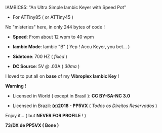 IAMBIC85: "An Ultra Simple Iambic Keyer with Speed Pot"

* For ATTiny85 ( or ATTiny45 )

No "misteries" here, in only 244 bytes of code !

* **Speed**: From about 12 wpm to 40 wpm

* **Iambic Mode**: Iambic "B" ( Yep ! Accu Keyer, you bet... )

* **Sidetone**: 700 HZ ( _fixed_ )

* **DC Source**: 5V @ .03A ( _30ma_ )

I loved to put all on **base** of my **Vibroplex Iambic Key** !


**Warning** !

* Licensed in World ( except in Brasil ): **CC BY-SA-NC 3.0**

* Licensed in Brazil: **(c)2018 - PP5VX** ( _Todos os Direitos Reservados_ )

Enjoy it... ( but **NEVER FOR PROFILE** ! )

**73/DX de PP5VX ( Bone )**
